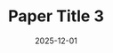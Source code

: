 ---
title: "Paper Title  3"
collection: publications
permalink: /publication/2015-10-01-paper-title-number-3
excerpt: 'This paper is about the number 3. The number 4 is left for future work.'
date: 2025-12-01
venue: 'Journal of Marcg 178678'
paperurl: 'http://academicpages.github.io/files/paper3.pdf'
citation: 'Arf. (2015). &quot;Paper Title Number 3.&quot; <i>Journal 1</i>. 1(3).'
---